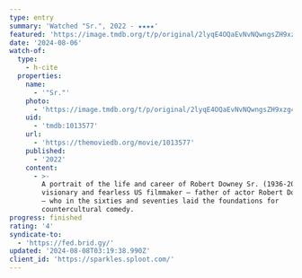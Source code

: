 ```yaml
---
type: entry
summary: 'Watched "Sr.", 2022 - ★★★★'
featured: 'https://image.tmdb.org/t/p/original/2lyqE4OQaEvNvNQwngsZH9xzg4B.jpg'
date: '2024-08-06'
watch-of:
  type:
    - h-cite
  properties:
    name:
      - '"Sr."'
    photo:
      - 'https://image.tmdb.org/t/p/original/2lyqE4OQaEvNvNQwngsZH9xzg4B.jpg'
    uid:
      - 'tmdb:1013577'
    url:
      - 'https://themoviedb.org/movie/1013577'
    published:
      - '2022'
    content:
      - >-
        A portrait of the life and career of Robert Downey Sr. (1936-2021), the
        visionary and fearless US filmmaker — father of actor Robert Downey Jr.
        — who in the sixties and seventies laid the foundations for
        countercultural comedy.
progress: finished
rating: '4'
syndicate-to:
  - 'https://fed.brid.gy/'
updated: '2024-08-08T03:19:38.990Z'
client_id: 'https://sparkles.sploot.com/'
---
```


